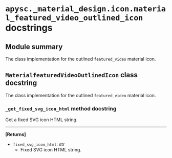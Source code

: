 # `apysc._material_design.icon.material_featured_video_outlined_icon` docstrings

## Module summary

The class implementation for the outlined `featured_video` material icon.

## `MaterialfeaturedVideoOutlinedIcon` class docstring

The class implementation for the outlined `featured_video` material icon.

### `_get_fixed_svg_icon_html` method docstring

Get a fixed SVG icon HTML string.<hr>

**[Returns]**

- `fixed_svg_icon_html`: str
  - Fixed SVG icon HTML string.